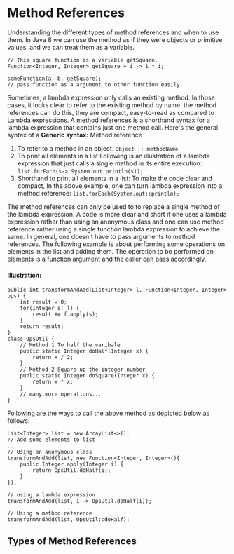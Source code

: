 # Method References
Understanding the different types of method references and when to use them.
In Java 8 we can use the method as if they were objects or primitive values, and we can treat them as a variable.
```
// This square function is a variable getSquare.
Function<Integer, Integer> getSquare = i -> i * i;

someFunction(a, b, getSquare);
// pass function as a argument to other function easily.
```
Sometimes, a lambda expression only calls an existing method. In those cases, it looks clear to refer to the existing method by name. the method references can do this, they are compact, easy-to-read as compared to Lambda expressions. A method references is a shorthand syntax for a lambda expression that contains just one method call. Here's the general syntax of a
**Generic syntax:** Method reference
1. To refer to a method in an object.
   `Object :: methodName`
2. To print all elements in a list
   Following is an illustration of a lambda expression that just calls a single method in its entire execution:
   `list.forEach(s-> System.out.println(s));`
3. Shorthand to print all elements in a list: To make the code clear and compact, In the above example, one can turn lambda expression into a method reference:
   `list.forEach(System.out::println);`

The method references can only be used to to replace a single method of the lambda expression. A code is more clear and short if one uses a lambda expression rather than using an anonymous class and one can use method reference rather using a single function lambda expression to achieve the same. In general, one doesn't have to pass arguments to method references.
The following example is about performing some operations on elements in the list and adding them. The operation to be performed on elements is a function argument and the caller can pass accordingly.

#### Illustration:
```
public int transformAndAdd(List<Integer> l, Function<Integer, Integer> ops) {
	int result = 0;
	for(Integer s: l) {
		result += f.apply(s);
	}
	return result;
} 
class OpsUtil {
	// Method 1 To half the varibale
	public static Integer doHalf(Integer x) {
		return x / 2;
	}
	// Method 2 Square up the integer number
	public static Integer doSquare(Integer x) {
		return x * x;
	}
	// many more operations...
}
```
Following are the ways to call the above method as depicted below as follows:
```
List<Integer> list = new ArrayList<>();
// Add some elements to list
...
// Using an anonymous class
transformAndAdd(list, new Function<Integer, Integer>(){
	public Integer apply(Integer i) {
		return OpsUtil.doHalf(i);
	}
});

// using a lambda expression
transformAndAdd(list, i -> OpsUtil.doHalf(i));

// Using a method reference
transformAndAdd(list, OpsUtil::doHalf);
```

## Types of Method References